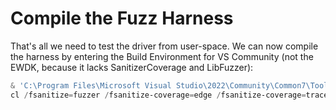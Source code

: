 # Compile the Fuzz Harness

That's all we need to test the driver from user-space. We can now compile the harness by
entering the Build Environment for VS Community (not the EWDK, because it lacks
SanitizerCoverage and LibFuzzer):

```powershell
& 'C:\Program Files\Microsoft Visual Studio\2022\Community\Common7\Tools\Launch-VsDevShell.ps1' -Arch amd64
cl /fsanitize=fuzzer /fsanitize-coverage=edge /fsanitize-coverage=trace-cmp /fsanitize-coverage=trace-div fuzzer.c
```
